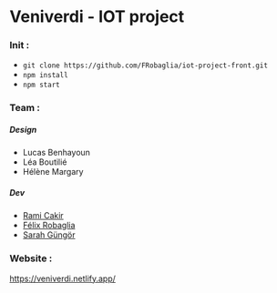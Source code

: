 # Veniverdi - IOT project

### Init :

- `git clone https://github.com/FRobaglia/iot-project-front.git`
- `npm install`
- `npm start`

### Team : 

##### Design 
* Lucas Benhayoun
* Léa Boutilié
* Hélène Margary

##### Dev 
* [Rami Cakir](https://github.com/Laroki)
* [Félix Robaglia](https://github.com/FRobaglia)
* [Sarah Güngör](https://github.com/shatice)

### Website : 

https://veniverdi.netlify.app/
